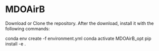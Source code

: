 # MDOAirB

Download or Clone the repository. After the download, install it with the following commands:

conda env create -f environment.yml
conda activate MDOAirB_opt
pip install -e .
